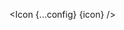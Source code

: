 <script lang="ts">
  import type { Component } from 'svelte';
  const config = {
    size: 30,
    color: '#FF5733'
  };
  import { Icon } from 'svelte-ant-design-icons';
  export let icon: Component;
</script>

<Icon {...config} {icon} />
